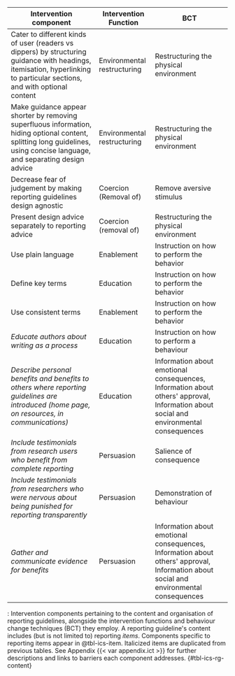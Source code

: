 | Intervention component                                                                                                                                                                                                  | Intervention Function       | BCT                                                                                                                                   |
|---------------------------------|------------------|---------------------|
| Cater to different kinds of user (readers vs dippers) by structuring guidance with headings, itemisation, hyperlinking to particular sections, and with optional content                                                | Environmental restructuring | Restructuring the physical environment                                                                                                |
| Make guidance appear shorter by removing superfluous information, hiding optional content, splitting long guidelines, using concise language, and separating design advice                                              | Environmental restructuring | Restructuring the physical environment                                                                                                |
| Decrease fear of judgement by making reporting guidelines design agnostic                                                                                                                                               | Coercion (Removal of)       | Remove aversive stimulus                                                                                                              |
| Present design advice separately to reporting advice                                                                                                                                                                    | Coercion (removal of)       | Restructuring the physical environment                                                                                                |
| Use plain language                                                                                                                                                                                                      | Enablement                  | Instruction on how to perform the behavior                                                                                            |
| Define key terms                                                                                                                                                                                                        | Education                   | Instruction on how to perform the behavior                                                                                            |
| Use consistent terms                                                                                                                                                                                                    | Enablement                  | Instruction on how to perform the behavior                                                                                            |
| *Educate authors about writing as a process*                                                                                                                                                                            | Education                   | Instruction on how to perform a behaviour                                                                                             |
| *Describe personal benefits and benefits to others where reporting guidelines are introduced (home page, on resources, in communications)*                                                                              | Education                   | Information about emotional consequences, Information about others' approval, Information about social and environmental consequences |
| *Include testimonials from research users who benefit from complete reporting*                                                                                                                                          | Persuasion                  | Salience of consequence                                                                                                               |
| *Include testimonials from researchers who were nervous about being punished for reporting transparently*                                                                                                               | Persuasion                  | Demonstration of behaviour                                                                                                            |
| *Gather and communicate evidence for benefits*                                                                                                                                                                          | Persuasion                  | Information about emotional consequences, Information about others' approval, Information about social and environmental consequences |

: Intervention components pertaining to the content and organisation of reporting guidelines, alongside the intervention functions and behaviour change techniques (BCT) they employ. A reporting guideline's content includes (but is not limited to) reporting _items_. Components specific to reporting items appear in @tbl-ics-item. Italicized items are duplicated from previous tables. See Appendix {{< var appendix.ict >}} for further descriptions and links to barriers each component addresses. {#tbl-ics-rg-content}

<!--
12 (7)
-->